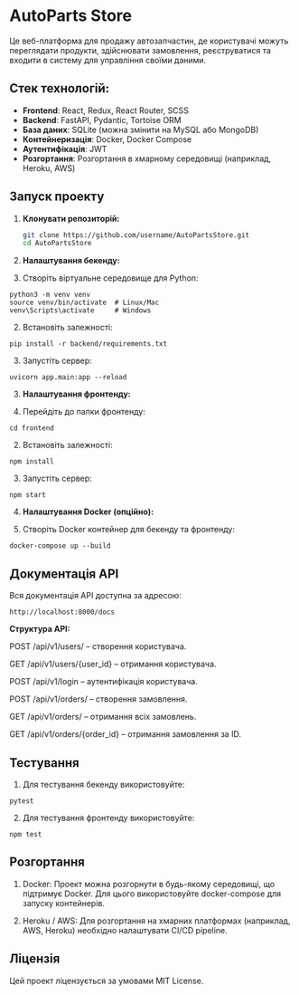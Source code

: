 # AutoParts Store

Це веб-платформа для продажу автозапчастин, де користувачі можуть переглядати продукти, здійснювати замовлення, реєструватися та входити в систему для управління своїми даними.

## Стек технологій:
- **Frontend**: React, Redux, React Router, SCSS
- **Backend**: FastAPI, Pydantic, Tortoise ORM
- **База даних**: SQLite (можна змінити на MySQL або MongoDB)
- **Контейнеризація**: Docker, Docker Compose
- **Аутентифікація**: JWT
- **Розгортання**: Розгортання в хмарному середовищі (наприклад, Heroku, AWS)

## Запуск проекту

1. **Клонувати репозиторій:**
   ```bash
   git clone https://github.com/username/AutoPartsStore.git
   cd AutoPartsStore
   ```
2. **Налаштування бекенду:**

1. Створіть віртуальне середовище для Python:

```
python3 -m venv venv
source venv/bin/activate  # Linux/Mac
venv\Scripts\activate     # Windows
```
2. Встановіть залежності:
```
pip install -r backend/requirements.txt
```
3. Запустіть сервер:

```
uvicorn app.main:app --reload
```
3. **Налаштування фронтенду:**

1. Перейдіть до папки фронтенду:

```
cd frontend
```
2. Встановіть залежності:

```
npm install
```
3. Запустіть сервер:
```
npm start
```
4. **Налаштування Docker (опційно):**

1. Створіть Docker контейнер для бекенду та фронтенду:
```
docker-compose up --build
```
## Документація API

Вся документація API доступна за адресою:

```
http://localhost:8000/docs
```
**Структура API:**

POST /api/v1/users/ – створення користувача.

GET /api/v1/users/{user_id} – отримання користувача.

POST /api/v1/login – аутентифікація користувача.

POST /api/v1/orders/ – створення замовлення.

GET /api/v1/orders/ – отримання всіх замовлень.

GET /api/v1/orders/{order_id} – отримання замовлення за ID.

## Тестування

1. Для тестування бекенду використовуйте:
```
pytest
```
2. Для тестування фронтенду використовуйте:
```
npm test
```
## Розгортання

1. Docker: Проект можна розгорнути в будь-якому середовищі, що підтримує Docker. Для цього використовуйте docker-compose для запуску контейнерів.

2. Heroku / AWS: Для розгортання на хмарних платформах (наприклад, AWS, Heroku) необхідно налаштувати CI/CD pipeline.

## Ліцензія
Цей проект ліцензується за умовами MIT License.

